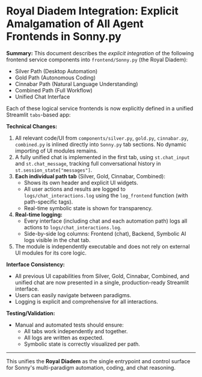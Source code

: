 Royal Diadem Integration: Explicit Amalgamation of All Agent Frontends in Sonny.py
======================================================

**Summary:**
This document describes the *explicit integration* of the following frontend service components into `frontend/Sonny.py` (the Royal Diadem):

- Silver Path (Desktop Automation)
- Gold Path (Autonomous Coding)
- Cinnabar Path (Natural Language Understanding)
- Combined Path (Full Workflow)
- Unified Chat Interface

Each of these logical service frontends is now explicitly defined in a unified Streamlit `tabs`-based app:

**Technical Changes:**

1. All relevant code/UI from `components/silver.py`, `gold.py`, `cinnabar.py`, `combined.py` is inlined directly into `Sonny.py` tab sections. No dynamic importing of UI modules remains.
2. A fully unified chat is implemented in the first tab, using `st.chat_input` and `st.chat_message`, tracking full conversational history in `st.session_state["messages"]`.
3. **Each individual path tab** (Silver, Gold, Cinnabar, Combined):
   - Shows its own header and explicit UI widgets.
   - All user actions and results are logged to `logs/chat_interactions.log` using the `log_frontend` function (with path-specific tags).
   - Real-time symbolic state is shown for transparency.
4. **Real-time logging:**
   - Every interface (including chat and each automation path) logs all actions to `logs/chat_interactions.log`.
   - Side-by-side log columns: Frontend (chat), Backend, Symbolic AI logs visible in the chat tab.
5. The module is independently executable and does not rely on external UI modules for its core logic.

**Interface Consistency:**
- All previous UI capabilities from Silver, Gold, Cinnabar, Combined, and unified chat are now presented in a single, production-ready Streamlit interface.
- Users can easily navigate between paradigms.
- Logging is explicit and comprehensive for all interactions.

**Testing/Validation:**
- Manual and automated tests should ensure:
    - All tabs work independently and together.
    - All logs are written as expected.
    - Symbolic state is correctly visualized per path.

---
This unifies the **Royal Diadem** as the single entrypoint and control surface for Sonny's multi-paradigm automation, coding, and chat reasoning.